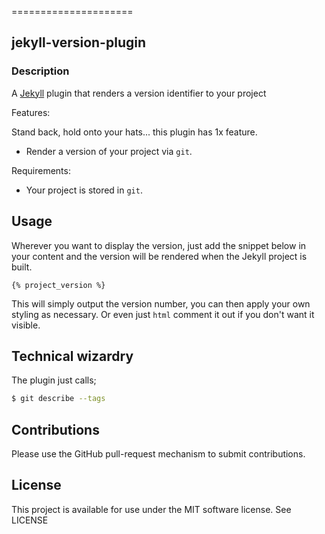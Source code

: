 
=====================

## jekyll-version-plugin

### Description

A [Jekyll](http://jekyllrb.com/) plugin that renders a version identifier to your project

Features:

Stand back, hold onto your hats... this plugin has 1x feature.

* Render a version of your project via `git`.

Requirements:

* Your project is stored in `git`.

## Usage

Wherever you want to display the version, just add the snippet below in your content and the version will be rendered when the Jekyll project is built.

```
{% project_version %}
```

This will simply output the version number, you can then apply your own styling as necessary. Or even just `html` comment it out if you don't want it visible.


## Technical wizardry

The plugin just calls;

```bash
$ git describe --tags
```


## Contributions

Please use the GitHub pull-request mechanism to submit contributions.

## License

This project is available for use under the MIT software license.
See LICENSE

